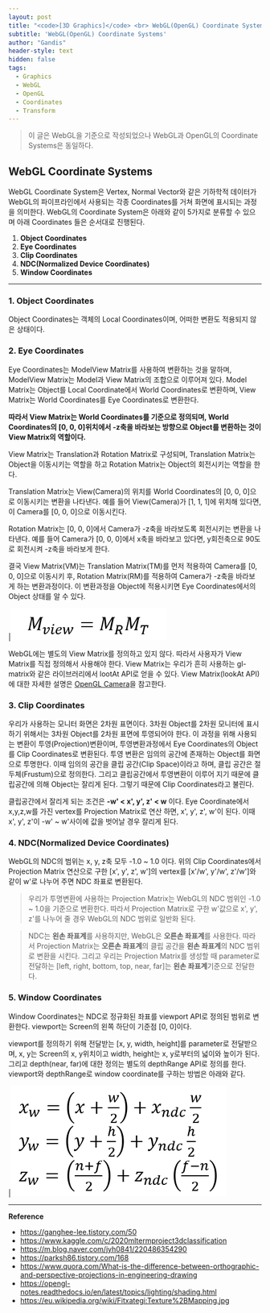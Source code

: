 ```yaml
---
layout: post
title: "<code>[3D Graphics]</code> <br> WebGL(OpenGL) Coordinate Systems"
subtitle: 'WebGL(OpenGL) Coordinate Systems'
author: "Gandis"
header-style: text
hidden: false
tags:
  - Graphics
  - WebGL
  - OpenGL
  - Coordinates
  - Transform
---
```


> 이 글은 WebGL을 기준으로 작성되었으나 WebGL과 OpenGL의 Coordinate Systems은 동일하다. 

## **WebGL Coordinate Systems**
WebGL Coordinate System은 Vertex, Normal Vector와 같은 기하학적 데이터가 WebGL의 파이프라인에서 사용되는 각종 Coordinates를 거쳐 화면에 표시되는 과정을 의미한다. WebGL의 Coordinate System은 아래와 같이 5가지로 분류할 수 있으며 아래 Coordinates 들은 순서대로 진행된다.

 1. **Object Coordinates**
 2. **Eye Coordinates**
 3. **Clip Coordinates**
 4. **NDC(Normalized Device Coordinates)**
 5. **Window Coordinates**

---

### **1. Object Coordinates**
Object Coordinates는 객체의 Local Coordinates이며, 어떠한 변환도 적용되지 않은 상태이다.

### **2. Eye Coordinates**
Eye Coordinates는 ModelView Matrix를 사용하여 변환하는 것을 말하며, ModelView Matrix는 Model과 View Matrix의 조합으로 이루어져 있다. Model Matrix는 Object를 Local Coordinate에서 World Coordinates로 변환하며, View Matrix는 World Coordinates를 Eye Coordinates로 변환한다. 

**따라서 View Matrix는 World Coordinates를 기준으로 정의되며, World Coordinates의 [0, 0, 0]위치에서 -z축을 바라보는 방향으로 Object를 변환하는 것이 View Matrix의 역할이다.**

View Matrix는 Translation과 Rotation Matrix로 구성되며, Translation Matrix는 Object을 이동시키는 역할을 하고 Rotation Matrix는 Object의 회전시키는 역할을 한다. 

Translation Matrix는 View(Camera)의 위치를 World Coordinates의 [0, 0, 0]으로 이동시키는 변환을 나타낸다. 예를 들어 View(Camera)가 [1, 1, 1]에 위치해 있다면, 이 Camera를 [0, 0, 0]으로 이동시킨다.

Rotation Matrix는 [0, 0, 0]에서 Camera가 -z축을 바라보도록 회전시키는 변환을 나타낸다. 예를 들어 Camera가 [0, 0, 0]에서 x축을 바라보고 있다면, y회전축으로 90도로 회전시켜 -z축을 바라보게 한다.

결국 View Matrix(VM)는 Translation Matrix(TM)를 먼저 적용하여 Camera를 [0, 0, 0]으로 이동시키 후, Rotation Matrix(RM)를 적용하여 Camera가 -z축을 바라보게 하는 변환과정이다. 이 변환과정을 Object에 적용시키면 Eye Coordinates에서의 Object 상태를 알 수 있다.

|![](/../../img/graphics/coordinates/matrix_view.png)

WebGL에는 별도의 View Matrix를 정의하고 있지 않다. 따라서 사용자가 View Matrix를 직접 정의해서 사용해야 한다. View Matrix는 우리가 흔히 사용하는 gl-matrix와 같은 라이브러리에서 lootAt API로 얻을 수 있다. View Matrix(lookAt API)에 대한 자세한 설명은 [OpenGL Camera](http://www.songho.ca/opengl/gl_camera.html#lookat)을 참고한다.


### **3. Clip Coordinates**
우리가 사용하는 모니터 화면은 2차원 표면이다. 3차원 Object를 2차원 모니터에 표시하기 위해서는 3차원 Object를 2차원 표면에 투영되어야 한다. 이 과정을 위해 사용되는 변환이 투영(Projection)변환이며, 투영변환과정에서 Eye Coordinates의 Object를 Clip Coordinates로 변환된다. 
투영 변환은 임의의 공간에 존재하는 Object를 화면으로 투명한다. 이때 임의의 공간을 클립 공간(Clip Space)이라고 하며, 클립 공간은 절두체(Frustum)으로 정의한다. 그리고 클립공간에서 투영변환이 이루어 지기 때문에 클립공간에 의해 Object는 잘리게 된다. 그렇기 때문에 Clip Coordinates라고 불린다.

클립공간에서 잘리게 되는 조건은 **-w' < x', y', z' < w** 이다. Eye Coordinate에서 x,y,z,w를 가진 vertex를 Projection Matrix로 연산 하면, x', y', z', w'이 된다. 이때 x', y', z'이 -w' ~ w'사이에 값을 벗어날 경우 잘리게 된다. 

### **4. NDC(Normalized Device Coordinates)**
WebGL의 NDC의 범위는 x, y, z축 모두 -1.0 ~ 1.0 이다. 위의 Clip Coordinates에서 Projection Matrix 연산으로 구한 [x', y', z', w']의 vertex를 [x'/w', y'/w', z'/w']와 같이 w'로 나누어 주면 NDC 좌표로 변환된다.

> 우리가 투명변환에 사용하는 Projection Matrix는 WebGL의 NDC 범위인 -1.0 ~ 1.0을 기준으로 변환한다. 따라서 Projection Matrix로 구한 w'값으로 x', y', z'를 나누어 줄 경우 WebGL의 NDC 범위로 일반화 된다.

> NDC는 **왼손 좌표계**를 사용하지만, WebGL은 **오른손 좌표계**를 사용한다. 따라서 Projection Matrix는 **오른손 좌표계**의 클립 공간을 **왼손 좌표계**의 NDC 범위로 변환을 시킨다. 그리고 우리는 Projection Matrix를 생성할 때 parameter로 전달하는 [left, right, bottom, top, near, far]는 **왼손 좌표계**기준으로 전달한다.

### **5. Window Coordinates**
Window Coordinates는 NDC로 정규화된 좌표를 viewport API로 정의된 범위로 변환한다. viewport는 Screen의 왼쪽 하단이 기준점 [0, 0]이다. 

viewport를 정의하기 위해 전달받는 [x, y, width, height]를 parameter로 전달받으며, x, y는 Screen의 x, y위치이고 width, height는 x, y로부터의 넓이와 높이가 된다. 그리고 depth(near, far)에 대한 정의는 별도의 depthRange API로 정의를 한다. viewport와 depthRange로 window coordinate를 구하는 방법은 아래와 같다.

|![](/../../img/graphics/coordinates/window_coordinate.png)

---

**Reference**
- https://ganghee-lee.tistory.com/50
- https://www.kaggle.com/c/2020mltermproject3dclassification
- https://m.blog.naver.com/jyh0841/220486354290
- https://parksh86.tistory.com/168
- https://www.quora.com/What-is-the-difference-between-orthographic-and-perspective-projections-in-engineering-drawing
- https://opengl-notes.readthedocs.io/en/latest/topics/lighting/shading.html
- https://eu.wikipedia.org/wiki/Fitxategi:Texture%2BMapping.jpg
